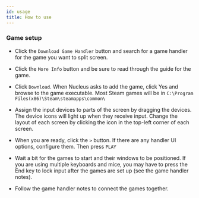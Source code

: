 ```yaml
---
id: usage
title: How to use
---
```


### Game setup

* Click the `Download Game Handler` button and search for a game handler for the game you want to split screen.

* Click the `More Info` button and be sure to read through the guide for the game.

* Click `Download`. When Nucleus asks to add the game, click Yes and browse to the game executable. Most Steam games will be in `C:\Program Files(x86)\Steam\steamapps\common\`

* Assign the input devices to parts of the screen by dragging the devices. The device icons will light up when they receive input. Change the layout of each screen by clicking the icon in the top-left corner of each screen.

* When you are ready, click the `>` button. If there are any handler UI options, configure them. Then press `PLAY`

* Wait a bit for the games to start and their windows to be positioned. If you are using multiple keyboards and mice, you may have to press the End key to lock input after the games are set up (see the game handler notes).

* Follow the game handler notes to connect the games together.

